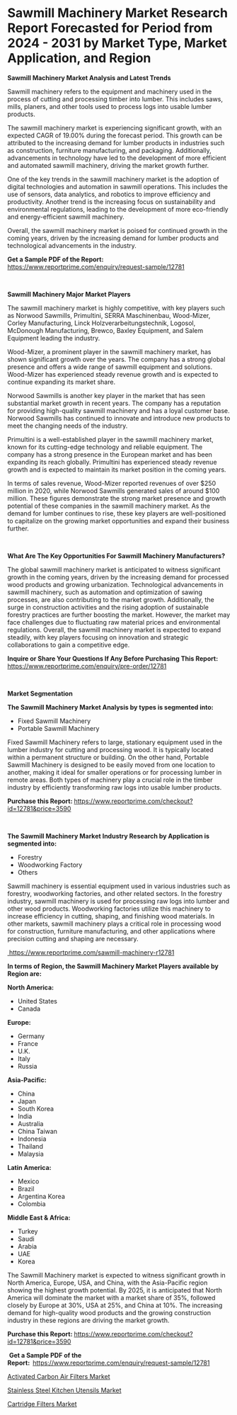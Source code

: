 <p><h1>Sawmill Machinery Market Research Report Forecasted for Period from 2024 -  2031 by Market Type, Market Application, and Region</h1></p><p><strong>Sawmill Machinery Market Analysis and Latest Trends</strong></p>
<p><p>Sawmill machinery refers to the equipment and machinery used in the process of cutting and processing timber into lumber. This includes saws, mills, planers, and other tools used to process logs into usable lumber products.</p><p>The sawmill machinery market is experiencing significant growth, with an expected CAGR of 19.00% during the forecast period. This growth can be attributed to the increasing demand for lumber products in industries such as construction, furniture manufacturing, and packaging. Additionally, advancements in technology have led to the development of more efficient and automated sawmill machinery, driving the market growth further.</p><p>One of the key trends in the sawmill machinery market is the adoption of digital technologies and automation in sawmill operations. This includes the use of sensors, data analytics, and robotics to improve efficiency and productivity. Another trend is the increasing focus on sustainability and environmental regulations, leading to the development of more eco-friendly and energy-efficient sawmill machinery.</p><p>Overall, the sawmill machinery market is poised for continued growth in the coming years, driven by the increasing demand for lumber products and technological advancements in the industry.</p></p>
<p><strong>Get a Sample PDF of the Report:&nbsp;</strong> <a href="https://www.reportprime.com/enquiry/request-sample/12781">https://www.reportprime.com/enquiry/request-sample/12781</a></p>
<p>&nbsp;</p>
<p><strong>Sawmill Machinery Major Market Players</strong></p>
<p><p>The sawmill machinery market is highly competitive, with key players such as Norwood Sawmills, Primultini, SERRA Maschinenbau, Wood-Mizer, Corley Manufacturing, Linck Holzverarbeitungstechnik, Logosol, McDonough Manufacturing, Brewco, Baxley Equipment, and Salem Equipment leading the industry.</p><p>Wood-Mizer, a prominent player in the sawmill machinery market, has shown significant growth over the years. The company has a strong global presence and offers a wide range of sawmill equipment and solutions. Wood-Mizer has experienced steady revenue growth and is expected to continue expanding its market share.</p><p>Norwood Sawmills is another key player in the market that has seen substantial market growth in recent years. The company has a reputation for providing high-quality sawmill machinery and has a loyal customer base. Norwood Sawmills has continued to innovate and introduce new products to meet the changing needs of the industry.</p><p>Primultini is a well-established player in the sawmill machinery market, known for its cutting-edge technology and reliable equipment. The company has a strong presence in the European market and has been expanding its reach globally. Primultini has experienced steady revenue growth and is expected to maintain its market position in the coming years.</p><p>In terms of sales revenue, Wood-Mizer reported revenues of over $250 million in 2020, while Norwood Sawmills generated sales of around $100 million. These figures demonstrate the strong market presence and growth potential of these companies in the sawmill machinery market. As the demand for lumber continues to rise, these key players are well-positioned to capitalize on the growing market opportunities and expand their business further.</p></p>
<p>&nbsp;</p>
<p><strong>What Are The Key Opportunities For Sawmill Machinery Manufacturers?</strong></p>
<p><p>The global sawmill machinery market is anticipated to witness significant growth in the coming years, driven by the increasing demand for processed wood products and growing urbanization. Technological advancements in sawmill machinery, such as automation and optimization of sawing processes, are also contributing to the market growth. Additionally, the surge in construction activities and the rising adoption of sustainable forestry practices are further boosting the market. However, the market may face challenges due to fluctuating raw material prices and environmental regulations. Overall, the sawmill machinery market is expected to expand steadily, with key players focusing on innovation and strategic collaborations to gain a competitive edge.</p></p>
<p><strong>Inquire or Share Your Questions If Any Before Purchasing This Report:</strong> <a href="https://www.reportprime.com/enquiry/pre-order/12781">https://www.reportprime.com/enquiry/pre-order/12781</a></p>
<p>&nbsp;</p>
<p><strong>Market Segmentation</strong></p>
<p><strong>The Sawmill Machinery Market Analysis by types is segmented into:</strong></p>
<p><ul><li>Fixed Sawmill Machinery</li><li>Portable Sawmill Machinery</li></ul></p>
<p><p>Fixed Sawmill Machinery refers to large, stationary equipment used in the lumber industry for cutting and processing wood. It is typically located within a permanent structure or building. On the other hand, Portable Sawmill Machinery is designed to be easily moved from one location to another, making it ideal for smaller operations or for processing lumber in remote areas. Both types of machinery play a crucial role in the timber industry by efficiently transforming raw logs into usable lumber products.</p></p>
<p><strong>Purchase this Report:&nbsp;</strong><a href="https://www.reportprime.com/checkout?id=12781&price=3590">https://www.reportprime.com/checkout?id=12781&price=3590</a></p>
<p>&nbsp;</p>
<p><strong>The Sawmill Machinery Market Industry Research by Application is segmented into:</strong></p>
<p><ul><li>Forestry</li><li>Woodworking Factory</li><li>Others</li></ul></p>
<p><p>Sawmill machinery is essential equipment used in various industries such as forestry, woodworking factories, and other related sectors. In the forestry industry, sawmill machinery is used for processing raw logs into lumber and other wood products. Woodworking factories utilize this machinery to increase efficiency in cutting, shaping, and finishing wood materials. In other markets, sawmill machinery plays a critical role in processing wood for construction, furniture manufacturing, and other applications where precision cutting and shaping are necessary.</p></p>
<p><a href="https://www.reportprime.com/sawmill-machinery-r12781">&nbsp;https://www.reportprime.com/sawmill-machinery-r12781</a></p>
<p><strong>In terms of Region, the Sawmill Machinery Market Players available by Region are:</strong></p>
<p>
    <p> <strong> North America: </strong>
        <ul>
            <li>United States</li>
            <li>Canada</li>
        </ul>
        </p> 
    <p> <strong> Europe: </strong>
        <ul>
            <li>Germany</li>
            <li>France</li>
            <li>U.K.</li>
            <li>Italy</li>
            <li>Russia</li>
        </ul>
        </p> 
    <p> <strong> Asia-Pacific: </strong>
        <ul>
            <li>China</li>
            <li>Japan</li>
            <li>South Korea</li>
            <li>India</li>
            <li>Australia</li>
            <li>China Taiwan</li>
            <li>Indonesia</li>
            <li>Thailand</li>
            <li>Malaysia</li>
        </ul>
        </p> 
    <p> <strong> Latin America: </strong>
        <ul>
            <li>Mexico</li>
            <li>Brazil</li>
            <li>Argentina Korea</li>
            <li>Colombia</li>
        </ul>
        </p> 
    <p> <strong> Middle East & Africa: </strong>
        <ul>
            <li>Turkey</li>
            <li>Saudi</li>
            <li>Arabia</li>
            <li>UAE</li>
            <li>Korea</li>
        </ul>
    </p>
    </p>
<p><p>The Sawmill Machinery market is expected to witness significant growth in North America, Europe, USA, and China, with the Asia-Pacific region showing the highest growth potential. By 2025, it is anticipated that North America will dominate the market with a market share of 35%, followed closely by Europe at 30%, USA at 25%, and China at 10%. The increasing demand for high-quality wood products and the growing construction industry in these regions are driving the market growth.</p></p>
<p><strong>Purchase this Report: </strong><a href="https://www.reportprime.com/checkout?id=12781&price=3590">https://www.reportprime.com/checkout?id=12781&price=3590</a></p>
<p>&nbsp;<strong>Get a Sample PDF of the Report:&nbsp;&nbsp;</strong><a href="https://www.reportprime.com/enquiry/request-sample/12781">https://www.reportprime.com/enquiry/request-sample/12781</a></p>
<p><strong></strong></p>
<p><p><a href="https://www.linkedin.com/pulse/activated-carbon-air-filters-market-analysis-its-cagr-segmentation-tkhye?trackingId=JtlZj3WRGcNFiLRe7CzPhg%3D%3D">Activated Carbon Air Filters Market</a></p><p><a href="https://www.linkedin.com/pulse/stainless-steel-kitchen-utensils-market-analysis-its-cagr-wmtge?trackingId=EpGf2zf0V9OYiPgh1rl%2BgA%3D%3D">Stainless Steel Kitchen Utensils Market</a></p><p><a href="https://www.linkedin.com/pulse/cartridge-filters-market-exploring-share-trends-future-growth-epfse?trackingId=mXb3vakqAZOYm2ntBRCzHg%3D%3D">Cartridge Filters Market</a></p></p>